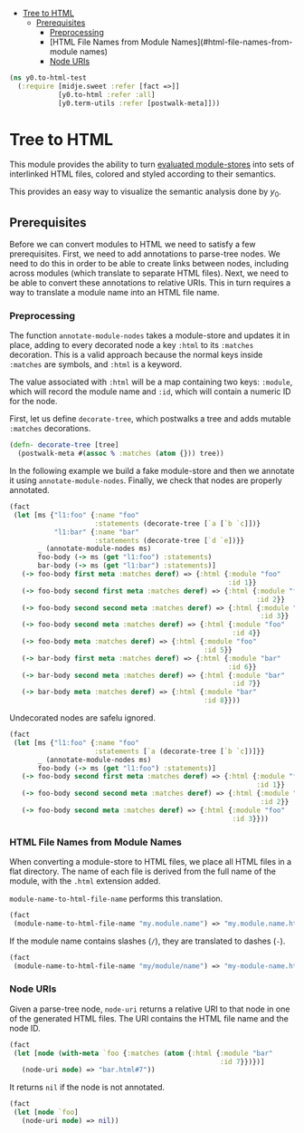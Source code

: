 * [Tree to HTML](#tree-to-html)
  * [Prerequisites](#prerequisites)
    * [Preprocessing](#preprocessing)
    * [HTML File Names from Module Names](#html-file-names-from-module names)
    * [Node URIs](#node-uris)
```clojure
(ns y0.to-html-test
  (:require [midje.sweet :refer [fact =>]]
            [y0.to-html :refer :all]
            [y0.term-utils :refer [postwalk-meta]]))

```
# Tree to HTML

This module provides the ability to turn
[evaluated module-stores](polyglot_loader.md#evaluating-all-modules) into
sets of interlinked HTML files, colored and styled according to their
semantics.

This provides an easy way to visualize the semantic analysis done by $y_0$.

## Prerequisites

Before we can convert modules to HTML we need to satisfy a few prerequisites.
First, we need to add annotations to parse-tree nodes. We need to do this in
order to be able to create links between nodes, including across modules
(which translate to separate HTML files). Next, we need to be able to convert
these annotations to relative URIs. This in turn requires a way to translate
a module name into an HTML file name.

### Preprocessing

The function `annotate-module-nodes` takes a module-store and updates it in
place, adding to every decorated node a key `:html` to its `:matches`
decoration. This is a valid approach because the normal keys inside
`:matches` are symbols, and `:html` is a keyword.

The value associated with `:html` will be a map containing two keys:
`:module`, which will record the module name and `:id`, which will contain a
numeric ID for the node.

First, let us define `decorate-tree`, which postwalks a tree and adds mutable
`:matches` decorations.
```clojure
(defn- decorate-tree [tree]
  (postwalk-meta #(assoc % :matches (atom {})) tree))

```
In the following example we build a fake module-store and then we annotate it
using `annotate-module-nodes`. Finally, we check that nodes are properly
annotated.
```clojure
(fact
 (let [ms {"l1:foo" {:name "foo"
                     :statements (decorate-tree [`a [`b `c]])}
           "l1:bar" {:name "bar"
                     :statements (decorate-tree [`d `e])}}
       _ (annotate-module-nodes ms)
       foo-body (-> ms (get "l1:foo") :statements)
       bar-body (-> ms (get "l1:bar") :statements)]
   (-> foo-body first meta :matches deref) => {:html {:module "foo"
                                                      :id 1}}
   (-> foo-body second first meta :matches deref) => {:html {:module "foo"
                                                             :id 2}}
   (-> foo-body second second meta :matches deref) => {:html {:module "foo"
                                                              :id 3}}
   (-> foo-body second meta :matches deref) => {:html {:module "foo"
                                                       :id 4}}
   (-> foo-body meta :matches deref) => {:html {:module "foo"
                                                :id 5}}
   (-> bar-body first meta :matches deref) => {:html {:module "bar"
                                                      :id 6}}
   (-> bar-body second meta :matches deref) => {:html {:module "bar"
                                                       :id 7}}
   (-> bar-body meta :matches deref) => {:html {:module "bar"
                                                :id 8}}))

```
Undecorated nodes are safelu ignored.
```clojure
(fact
 (let [ms {"l1:foo" {:name "foo"
                     :statements [`a (decorate-tree [`b `c])]}}
       _ (annotate-module-nodes ms)
       foo-body (-> ms (get "l1:foo") :statements)]
   (-> foo-body second first meta :matches deref) => {:html {:module "foo"
                                                             :id 1}}
   (-> foo-body second second meta :matches deref) => {:html {:module "foo"
                                                              :id 2}}
   (-> foo-body second meta :matches deref) => {:html {:module "foo"
                                                       :id 3}}))

```
### HTML File Names from Module Names

When converting a module-store to HTML files, we place all HTML files in a
flat directory. The name of each file is derived from the full name of the
module, with the `.html` extension added.

`module-name-to-html-file-name` performs this translation.
```clojure
(fact
 (module-name-to-html-file-name "my.module.name") => "my.module.name.html")

```
If the module name contains slashes (`/`), they are translated to dashes
(`-`).
```clojure
(fact
 (module-name-to-html-file-name "my/module/name") => "my-module-name.html")

```
### Node URIs

Given a parse-tree node, `node-uri` returns a relative URI to that node in
one of the generated HTML files. The URI contains the HTML file name and the
node ID.
```clojure
(fact
 (let [node (with-meta `foo {:matches (atom {:html {:module "bar"
                                                    :id 7}})})]
   (node-uri node) => "bar.html#7"))

```
It returns `nil` if the node is not annotated.
```clojure
(fact
 (let [node `foo]
   (node-uri node) => nil))
```

